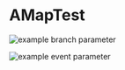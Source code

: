 # AMapTest

![example branch parameter](https://github.com/ms03001620/AMapTest/actions/workflows/test_ci.yml/badge.svg?branch=master)

![example event parameter](https://github.com/ms03001620/AMapTest/actions/workflows/test_ci.yml/badge.svg?event=push)